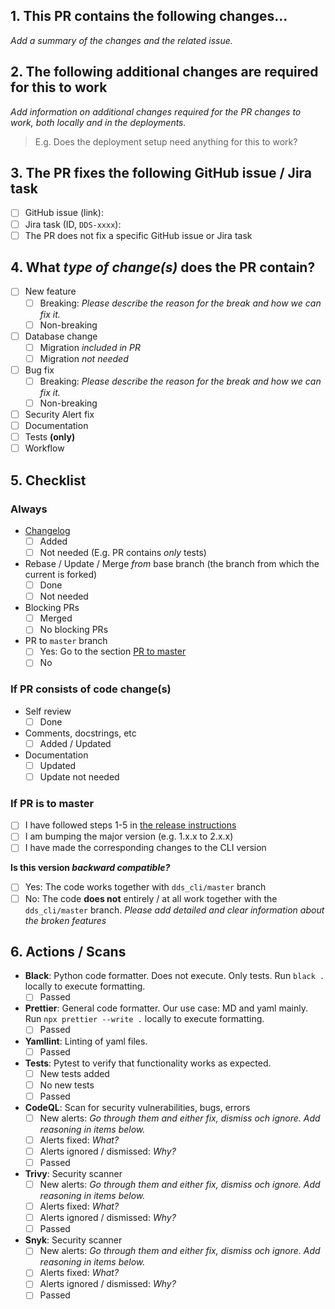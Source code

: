 <!--
> **Before _submitting_ PR:**
>
> - Fill in and tick fields
> - _Remove all rows_ that are not relevant for the current PR
>   - Revelant option missing? Add it as an item and add a PR comment informing that the new option should be included into this template.
>
> **Before _merging_ PR:**
>
> _Tick all relevant items._
-->

## **1. This PR contains the following changes...**

_Add a summary of the changes and the related issue._

## **2. The following additional changes are required for this to work**

_Add information on additional changes required for the PR changes to work, both locally and in the deployments._

> E.g. Does the deployment setup need anything for this to work?

## **3. The PR fixes the following GitHub issue / Jira task**

<!-- Comment out the item which does not apply here.-->

- [ ] GitHub issue (link):
- [ ] Jira task (ID, `DDS-xxxx`):
- [ ] The PR does not fix a specific GitHub issue or Jira task

## **4. What _type of change(s)_ does the PR contain?**

<!--
- "Breaking": The change will cause existing functionality to not work as expected.
- Workflow: E.g. a new github action or changes to this PR template. Anything that alters our or the codes workflow.
-->

- [ ] New feature
  - [ ] Breaking: _Please describe the reason for the break and how we can fix it._
  - [ ] Non-breaking
- [ ] Database change
  - [ ] Migration _included in PR_
  - [ ] Migration _not needed_
- [ ] Bug fix
  - [ ] Breaking: _Please describe the reason for the break and how we can fix it._
  - [ ] Non-breaking
- [ ] Security Alert fix
- [ ] Documentation
- [ ] Tests **(only)**
- [ ] Workflow

## **5. Checklist**

<!-- Comment out the items which do not apply here.-->

### **Always**

<!-- Always go through the following items. -->

- [Changelog](../CHANGELOG.md)
  - [ ] Added
  - [ ] Not needed (E.g. PR contains _only_ tests)
- Rebase / Update / Merge _from_ base branch (the branch from which the current is forked)
  - [ ] Done
  - [ ] Not needed
- Blocking PRs
  - [ ] Merged
  - [ ] No blocking PRs
- PR to `master` branch
  - [ ] Yes: Go to the section [PR to master](#pr-to-master)
  - [ ] No

### If PR consists of **code change(s)**

<!-- If the PR contains code changes, the following need to be checked.-->

- Self review
  - [ ] Done
- Comments, docstrings, etc
  - [ ] Added / Updated
- Documentation
  - [ ] Updated
  - [ ] Update not needed

### If PR is to **master**

<!-- Is your PR to the master branch? The following items need to be checked off. -->

- [ ] I have followed steps 1-5 in [the release instructions](../doc/procedures/new_release.md)
- [ ] I am bumping the major version (e.g. 1.x.x to 2.x.x)
- [ ] I have made the corresponding changes to the CLI version

**Is this version _backward compatible?_**

- [ ] Yes: The code works together with `dds_cli/master` branch
- [ ] No: The code **does not** entirely / at all work together with the `dds_cli/master` branch. _Please add detailed and clear information about the broken features_

## **6. Actions / Scans**

<!-- Go through all checkboxes. All actions must pass before merging is allowed.-->

- **Black**: Python code formatter. Does not execute. Only tests.
  Run `black .` locally to execute formatting.
  - [ ] Passed
- **Prettier**: General code formatter. Our use case: MD and yaml mainly.
  Run `npx prettier --write .` locally to execute formatting.
  - [ ] Passed
- **Yamllint**: Linting of yaml files.
  - [ ] Passed
- **Tests**: Pytest to verify that functionality works as expected.
  - [ ] New tests added
  - [ ] No new tests
  - [ ] Passed
- **CodeQL**: Scan for security vulnerabilities, bugs, errors
  - [ ] New alerts: _Go through them and either fix, dismiss och ignore. Add reasoning in items below._
  - [ ] Alerts fixed: _What?_
  - [ ] Alerts ignored / dismissed: _Why?_
  - [ ] Passed
- **Trivy**: Security scanner
  - [ ] New alerts: _Go through them and either fix, dismiss och ignore. Add reasoning in items below._
  - [ ] Alerts fixed: _What?_
  - [ ] Alerts ignored / dismissed: _Why?_
  - [ ] Passed
- **Snyk**: Security scanner
  - [ ] New alerts: _Go through them and either fix, dismiss och ignore. Add reasoning in items below._
  - [ ] Alerts fixed: _What?_
  - [ ] Alerts ignored / dismissed: _Why?_
  - [ ] Passed
